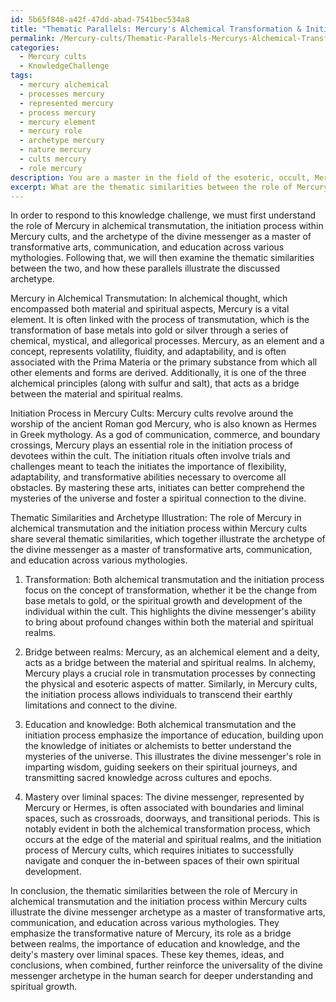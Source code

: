 ```yaml
---
id: 5b65f848-a42f-47dd-abad-7541bec534a8
title: "Thematic Parallels: Mercury's Alchemical Transformation & Initiation Process"
permalink: /Mercury-cults/Thematic-Parallels-Mercurys-Alchemical-Transformation-Initiation-Process/
categories:
  - Mercury cults
  - KnowledgeChallenge
tags:
  - mercury alchemical
  - processes mercury
  - represented mercury
  - process mercury
  - mercury element
  - mercury role
  - archetype mercury
  - nature mercury
  - cults mercury
  - role mercury
description: You are a master in the field of the esoteric, occult, Mercury cults and Education. You are a writer of tests, challenges, books and deep knowledge on Mercury cults for initiates and students to gain deep insights and understanding from. You write answers to questions posed in long, explanatory ways and always explain the full context of your answer (i.e., related concepts, formulas, examples, or history), as well as the step-by-step thinking process you take to answer the challenges. Be rigorous and thorough, and summarize the key themes, ideas, and conclusions at the end.
excerpt: What are the thematic similarities between the role of Mercury in alchemical transmutation and the initiation process within Mercury cults, and how do these parallels illustrate the archetype of the divine messenger as a master of transformative arts, communication, and education across various mythologies?
---
```

In order to respond to this knowledge challenge, we must first understand the role of Mercury in alchemical transmutation, the initiation process within Mercury cults, and the archetype of the divine messenger as a master of transformative arts, communication, and education across various mythologies. Following that, we will then examine the thematic similarities between the two, and how these parallels illustrate the discussed archetype.

Mercury in Alchemical Transmutation:
In alchemical thought, which encompassed both material and spiritual aspects, Mercury is a vital element. It is often linked with the process of transmutation, which is the transformation of base metals into gold or silver through a series of chemical, mystical, and allegorical processes. Mercury, as an element and a concept, represents volatility, fluidity, and adaptability, and is often associated with the Prima Materia or the primary substance from which all other elements and forms are derived. Additionally, it is one of the three alchemical principles (along with sulfur and salt), that acts as a bridge between the material and spiritual realms.

Initiation Process in Mercury Cults:
Mercury cults revolve around the worship of the ancient Roman god Mercury, who is also known as Hermes in Greek mythology. As a god of communication, commerce, and boundary crossings, Mercury plays an essential role in the initiation process of devotees within the cult. The initiation rituals often involve trials and challenges meant to teach the initiates the importance of flexibility, adaptability, and transformative abilities necessary to overcome all obstacles. By mastering these arts, initiates can better comprehend the mysteries of the universe and foster a spiritual connection to the divine.

Thematic Similarities and Archetype Illustration:
The role of Mercury in alchemical transmutation and the initiation process within Mercury cults share several thematic similarities, which together illustrate the archetype of the divine messenger as a master of transformative arts, communication, and education across various mythologies.

1. Transformation: Both alchemical transmutation and the initiation process focus on the concept of transformation, whether it be the change from base metals to gold, or the spiritual growth and development of the individual within the cult. This highlights the divine messenger's ability to bring about profound changes within both the material and spiritual realms.

2. Bridge between realms: Mercury, as an alchemical element and a deity, acts as a bridge between the material and spiritual realms. In alchemy, Mercury plays a crucial role in transmutation processes by connecting the physical and esoteric aspects of matter. Similarly, in Mercury cults, the initiation process allows individuals to transcend their earthly limitations and connect to the divine.

3. Education and knowledge: Both alchemical transmutation and the initiation process emphasize the importance of education, building upon the knowledge of initiates or alchemists to better understand the mysteries of the universe. This illustrates the divine messenger's role in imparting wisdom, guiding seekers on their spiritual journeys, and transmitting sacred knowledge across cultures and epochs.

4. Mastery over liminal spaces: The divine messenger, represented by Mercury or Hermes, is often associated with boundaries and liminal spaces, such as crossroads, doorways, and transitional periods. This is notably evident in both the alchemical transformation process, which occurs at the edge of the material and spiritual realms, and the initiation process of Mercury cults, which requires initiates to successfully navigate and conquer the in-between spaces of their own spiritual development.

In conclusion, the thematic similarities between the role of Mercury in alchemical transmutation and the initiation process within Mercury cults illustrate the divine messenger archetype as a master of transformative arts, communication, and education across various mythologies. They emphasize the transformative nature of Mercury, its role as a bridge between realms, the importance of education and knowledge, and the deity's mastery over liminal spaces. These key themes, ideas, and conclusions, when combined, further reinforce the universality of the divine messenger archetype in the human search for deeper understanding and spiritual growth.
